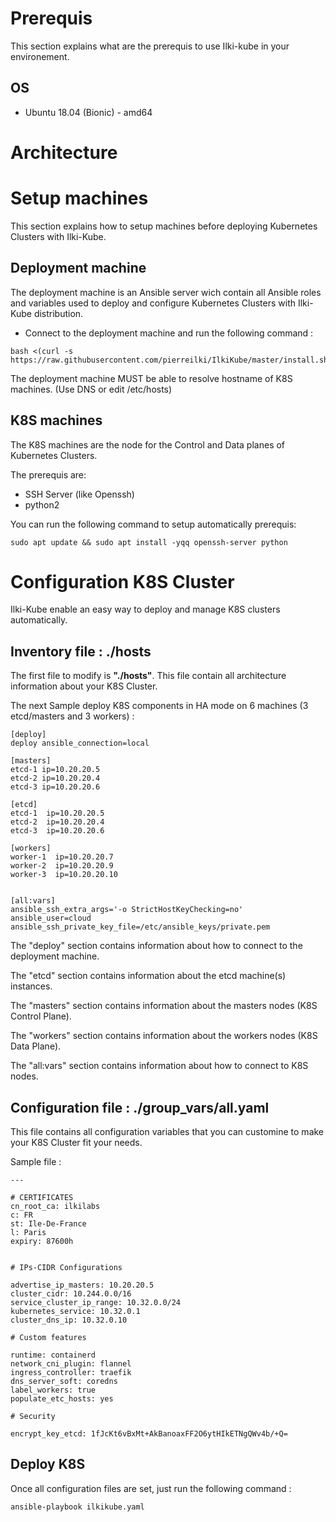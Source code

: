 # Prerequis

This section explains what are the prerequis to use Ilki-kube in your environement.

## OS

  - Ubuntu 18.04 (Bionic) - amd64

# Architecture


# Setup machines

This section explains how to setup machines before deploying Kubernetes Clusters with Ilki-Kube.

## Deployment machine

The deployment machine is an Ansible server wich contain all Ansible roles and variables used to deploy and configure Kubernetes Clusters with Ilki-Kube distribution.

- Connect to the deployment machine and run the following command :
```
bash <(curl -s https://raw.githubusercontent.com/pierreilki/IlkiKube/master/install.sh)
```

The deployment machine MUST be able to resolve hostname of  K8S machines. (Use DNS or edit /etc/hosts)

## K8S machines

The K8S machines are the node for the Control and Data planes of Kubernetes Clusters.

The prerequis are:
- SSH Server (like Openssh)
- python2

You can run the following command to setup automatically prerequis:
```
sudo apt update && sudo apt install -yqq openssh-server python
```

# Configuration K8S Cluster

Ilki-Kube enable an easy way to deploy and manage K8S clusters automatically.

## Inventory file : ./hosts

The first file to modify is **"./hosts"**. This file contain all architecture information about your K8S Cluster.

The next Sample deploy K8S components in HA mode on 6 machines (3 etcd/masters and 3 workers) :

```
[deploy]
deploy ansible_connection=local

[masters]
etcd-1 ip=10.20.20.5
etcd-2 ip=10.20.20.4
etcd-3 ip=10.20.20.6

[etcd]
etcd-1  ip=10.20.20.5
etcd-2  ip=10.20.20.4
etcd-3  ip=10.20.20.6

[workers]
worker-1  ip=10.20.20.7
worker-2  ip=10.20.20.9
worker-3  ip=10.20.20.10


[all:vars]
ansible_ssh_extra_args='-o StrictHostKeyChecking=no'
ansible_user=cloud
ansible_ssh_private_key_file=/etc/ansible_keys/private.pem
```

The "deploy" section contains information about how to connect to the deployment machine.

The "etcd" section contains information about the etcd machine(s) instances.

The "masters" section contains information about the masters nodes (K8S Control Plane).

The "workers" section contains information about the workers nodes (K8S Data Plane).

The "all:vars" section contains information about how to connect to K8S nodes.


## Configuration file : ./group_vars/all.yaml


This file contains all configuration variables that you can  customine to make your K8S Cluster fit your needs.

Sample file : 

```
---

# CERTIFICATES
cn_root_ca: ilkilabs
c: FR
st: Ile-De-France
l: Paris
expiry: 87600h


# IPs-CIDR Configurations
 
advertise_ip_masters: 10.20.20.5
cluster_cidr: 10.244.0.0/16
service_cluster_ip_range: 10.32.0.0/24
kubernetes_service: 10.32.0.1
cluster_dns_ip: 10.32.0.10

# Custom features

runtime: containerd
network_cni_plugin: flannel
ingress_controller: traefik
dns_server_soft: coredns
label_workers: true
populate_etc_hosts: yes

# Security

encrypt_key_etcd: 1fJcKt6vBxMt+AkBanoaxFF2O6ytHIkETNgQWv4b/+Q=
```

## Deploy K8S

Once all configuration files are set, just run the following command :

```
ansible-playbook ilkikube.yaml
```
